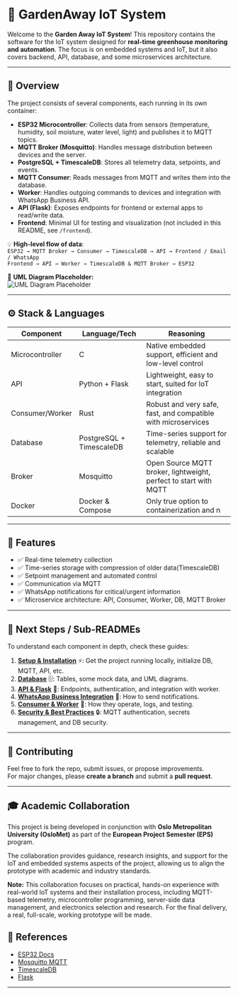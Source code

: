 # 🌱 GardenAway IoT System

Welcome to the **Garden Away IoT System**! This repository contains the software for the IoT system designed for **real-time greenhouse monitoring and automation**. The focus is on embedded systems and IoT, but it also covers backend, API, database, and some microservices architecture.

---

## 📌 Overview

The project consists of several components, each running in its own container:

- **ESP32 Microcontroller**: Collects data from sensors (temperature, humidity, soil moisture, water level, light) and publishes it to MQTT topics.  
- **MQTT Broker (Mosquitto)**: Handles message distribution between devices and the server.  
- **PostgreSQL + TimescaleDB**: Stores all telemetry data, setpoints, and events.  
- **MQTT Consumer**: Reads messages from MQTT and writes them into the database.  
- **Worker**: Handles outgoing commands to devices and integration with WhatsApp Business API.  
- **API (Flask)**: Exposes endpoints for frontend or external apps to read/write data.  
- **Frontend**: Minimal UI for testing and visualization (not included in this README, see `/frontend`).  

💡 **High-level flow of data**:  
`ESP32 → MQTT Broker → Consumer → TimescaleDB → API → Frontend / Email / WhatsApp`  
`Frontend → API → Worker → TimescaleDB & MQTT Broker → ESP32` 

📌 **UML Diagram Placeholder:**  
![UML Diagram Placeholder](./docs/uml_placeholder.svg)

---

## ⚙️ Stack & Languages

| Component       | Language/Tech             | Reasoning                                                       |
|-----------------|---------------------------|-----------------------------------------------------------------|
| Microcontroller | C                         | Native embedded support, efficient and low-level control        |
| API             | Python + Flask            | Lightweight, easy to start, suited for IoT integration          |
| Consumer/Worker | Rust                      | Robust and very safe, fast, and compatible with microservices   |
| Database        | PostgreSQL + TimescaleDB  | Time-series support for telemetry, reliable and scalable        |
| Broker          | Mosquitto                 | Open Source MQTT broker, lightweight, perfect to start with MQTT|
| Docker          | Docker & Compose          | Only true option to containerization and n                      |

---

## 📝 Features

- ✅ Real-time telemetry collection  
- ✅ Time-series storage with compression of older data(TimescaleDB)  
- ✅ Setpoint management and automated control  
- ✅ Communication via MQTT  
- ✅ WhatsApp notifications for critical/urgent information  
- ✅ Microservice architecture: API, Consumer, Worker, DB, MQTT Broker  

---

## 📌 Next Steps / Sub-READMEs

To understand each component in depth, check these guides:

1. **[Setup & Installation](./docs/setup.md)** ⚡: Get the project running locally, initialize DB, MQTT, API, etc.  
2. **[Database](./docs/database.md)** 🗄️: Tables, some mock data, and UML diagrams.  
3. **[API & Flask](./docs/api.md)** 🔌: Endpoints, authentication, and integration with worker.  
4. **[WhatsApp Business Integration](./docs/whatsapp.md)** 💬: How to send notifications.  
5. **[Consumer & Worker](./docs/consumer_worker.md)** 🤖: How they operate, logs, and testing.  
6. **[Security & Best Practices](./docs/security.md)** 🔒: MQTT authentication, secrets management, and DB security.  


---

## 🙏 Contributing

Feel free to fork the repo, submit issues, or propose improvements.  
For major changes, please **create a branch** and submit a **pull request**.

---

## 🎓 Academic Collaboration

This project is being developed in conjunction with **Oslo Metropolitan University (OsloMet)** as part of the **European Project Semester (EPS)** program.  

The collaboration provides guidance, research insights, and support for the IoT and embedded systems aspects of the project, allowing us to align the prototype with academic and industry standards.  

**Note:** This collaboration focuses on practical, hands-on experience with real-world IoT systems and their installation process, including MQTT-based telemetry, microcontroller programming, server-side data management, and electronics selection and research. For the final delivery, a real, full-scale, working prototype will be made.


## 📖 References

- [ESP32 Docs](https://docs.espressif.com/projects/esp-idf/en/latest/esp32/)  
- [Mosquitto MQTT](https://mosquitto.org/documentation/)  
- [TimescaleDB](https://docs.timescale.com/)  
- [Flask](https://flask.palletsprojects.com/)  

---


